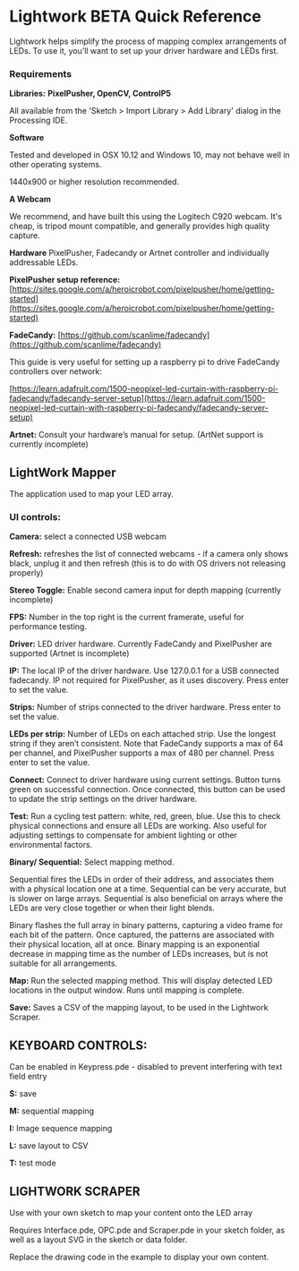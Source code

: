 # Lightwork BETA Quick Reference

Lightwork helps simplify the process of mapping complex arrangements of LEDs. To use it, you’ll want to set up your driver hardware and LEDs first.


### Requirements

**Libraries:**
**PixelPusher, OpenCV, ControlP5**

All available from the 'Sketch > Import Library > Add Library' dialog in the Processing IDE.

**Software**

Tested and developed in OSX 10.12 and Windows 10, may not behave well in other operating systems.

1440x900 or higher resolution recommended.

**A Webcam**

We recommend, and have built this using the Logitech C920 webcam. It's cheap, is tripod mount compatible, and generally provides high quality capture.

**Hardware**
PixelPusher, Fadecandy or Artnet controller and individually addressable LEDs.

**PixelPusher setup reference:**
[https://sites.google.com/a/heroicrobot.com/pixelpusher/home/getting-started](https://sites.google.com/a/heroicrobot.com/pixelpusher/home/getting-started)

**FadeCandy:**
[https://github.com/scanlime/fadecandy](https://github.com/scanlime/fadecandy)

This guide is very useful for setting up a raspberry pi to drive FadeCandy controllers over network:

[https://learn.adafruit.com/1500-neopixel-led-curtain-with-raspberry-pi-fadecandy/fadecandy-server-setup](https://learn.adafruit.com/1500-neopixel-led-curtain-with-raspberry-pi-fadecandy/fadecandy-server-setup)

**Artnet:**
Consult your hardware’s manual for setup. (ArtNet support is currently incomplete)


## LightWork Mapper

The application used to map your LED array.

### UI controls:

**Camera:** select a connected USB webcam

**Refresh:** refreshes the list of connected webcams  - if a camera only shows black, unplug it and then refresh (this is to do with OS drivers not releasing properly)

**Stereo Toggle:** Enable second camera input for depth mapping (currently incomplete)

**FPS:** Number in the top right is the current framerate, useful for performance testing.

**Driver:** LED driver hardware. Currently FadeCandy and PixelPusher are supported (Artnet is incomplete)

**IP:** The local IP of the driver hardware. Use 127.0.0.1 for a USB connected fadecandy. IP not required for PixelPusher, as it uses discovery. Press enter to set the value.

**Strips:** Number of strips connected to the driver hardware. Press enter to set the value.

**LEDs per strip:** Number of LEDs on each attached strip. Use the longest string if they aren’t consistent. Note that FadeCandy supports a max of 64 per channel, and PixelPusher supports a max of 480 per channel. Press enter to set the value.

**Connect:** Connect to driver hardware using current settings. Button turns green on successful connection. Once connected, this button can be used to update the strip settings on the driver hardware.

**Test:** Run a cycling test pattern: white, red, green, blue. Use this to check physical connections and ensure all LEDs are working. Also useful for adjusting settings to compensate for ambient lighting or other environmental factors.

**Binary/ Sequential:** Select mapping method.

Sequential fires the LEDs in order of their address, and associates them with a physical location one at a time. Sequential can be very accurate, but is slower on large arrays. Sequential is also beneficial on arrays where the LEDs are very close together or when their light blends.

Binary flashes the full array in binary patterns, capturing a video frame for each bit of the pattern. Once captured, the patterns are associated with their physical location, all at once. Binary mapping is an exponential decrease in mapping time as the number of LEDs increases, but is not suitable for all arrangements.

**Map:** Run the selected mapping method. This will display detected LED locations in the output window. Runs until mapping is complete.

**Save:** Saves a CSV of the mapping layout, to be used in the Lightwork Scraper.


## KEYBOARD CONTROLS:

Can be enabled in Keypress.pde - disabled to prevent interfering with text field entry

**S:** save

**M:** sequential mapping

**I:** Image sequence mapping

**L:** save layout to CSV

**T:** test mode


## LIGHTWORK SCRAPER

Use with your own sketch to map your content onto the LED array

Requires Interface.pde, OPC.pde and Scraper.pde in your sketch folder, as well as a layout SVG in the sketch or data folder.

Replace the drawing code in the example to display your own content.

